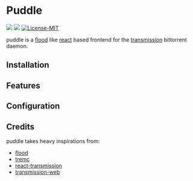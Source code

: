 # Puddle

<div>
  <!-- TODO add puddle logo here -->

  <div>
    <img src="https://github.com/mohkale/puddle/workflows/build/badge.svg" />
    <img src="https://github.com/mohkale/puddle/workflows/tests/badge.svg" />
    <a href="https://opensource.org/licenses/MIT">
      <img alt="License-MIT" src="https://img.shields.io/badge/License-MIT-yellow.svg" />
    </a>
  </div>
</div>

<!-- TODO put screenshot here -->

puddle is a [flood][flood] like [react][react] based frontend for the [transmission][trans]
bittorrent daemon.

[flood]: https://github.com/Flood-UI/flood
[react]: https://reactjs.org/
[trans]: https://github.com/transmission/transmission

## Installation
## Features
## Configuration

## Credits
puddle takes heavy inspirations from:
- [flood][flood]
- [tremc](https://github.com/tremc/tremc)
- [react-transmission](https://github.com/fcsonline/react-transmission)
- [transmission-web](https://github.com/transmission/transmission/tree/master/web)
